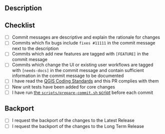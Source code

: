 ## Description
<!-- Include below a few sentences describing the overall goals for this PR (pull request). If applicable also add screenshots.-->

## Checklist

<!-- Reviewing is a process done by project maintainers, mostly on a volunteer basis. We try to keep the overhead as small as possible and appreciate if you help us to do so by completing the following items. Feel free to ask in a comment if you have troubles with any of them.
-->

- [ ] Commit messages are descriptive and explain the rationale for changes
- [ ] Commits which fix bugs include `fixes #11111` in the commit message next to the description
- [ ] Commits which add new features are tagged with `[FEATURE]` in the commit message
- [ ] Commits which change the UI or existing user workflows are tagged with `[needs-docs]` in the commit message and contain sufficient information in the commit message to be documented
- [ ] I have read the [QGIS Coding Standards](https://docs.qgis.org/testing/en/docs/developers_guide/codingstandards.html) and this PR complies with them
- [ ] New unit tests have been added for core changes
- [ ] I have run [the `scripts/prepare-commit.sh` script](https://github.com/qgis/QGIS/blob/master/.github/CONTRIBUTING.md#contributing-to-qgis) before each commit

## Backport

<!-- Bug fixes can concern more than a version and may require backporting. To ease the process, appropriate labels can be set and automatically open the pull request in the corresponding branch, once this PR is merged. Indicate below the version(s) you would like to backport to. You are however responsible of your code and should ensure there's no regression beforehand.-->

- [ ] I request the backport of the changes to the Latest Release
- [ ] I request the backport of the changes to the Long Term Release
